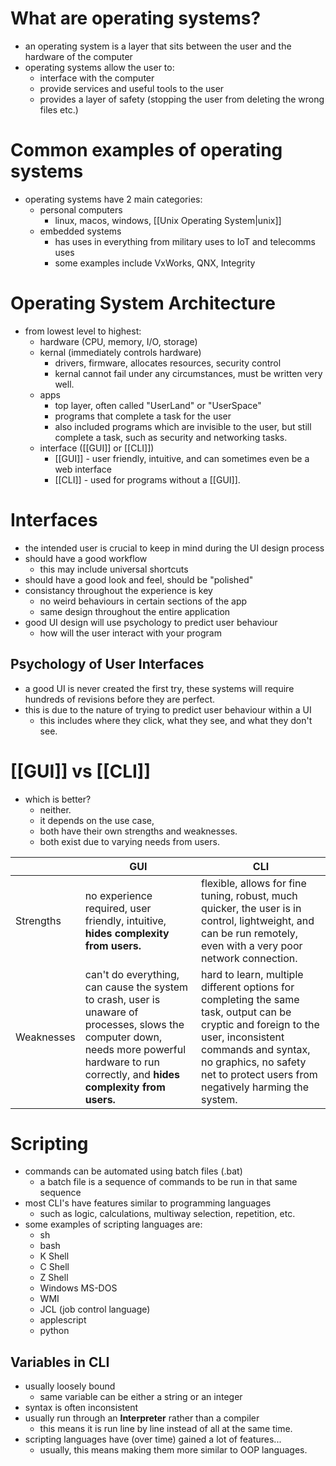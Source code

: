 
# What are operating systems?
- an operating system is a layer that sits between the user and the hardware of the computer
- operating systems allow the user to:
	- interface with the computer
	- provide services and useful tools to the user
	- provides a layer of safety (stopping the user from deleting the wrong files etc.)
# Common examples of operating systems
- operating systems have 2 main categories:
	- personal computers
		- linux, macos, windows, [[Unix Operating System|unix]]
	- embedded systems
		- has uses in everything from military uses to IoT and telecomms uses
		- some examples include VxWorks, QNX, Integrity
# Operating System Architecture 
- from lowest level to highest:
	- hardware (CPU, memory, I/O, storage)
	- kernal (immediately controls hardware)
		- drivers, firmware, allocates resources, security control
		- kernal cannot fail under any circumstances, must be written very well. 
	- apps
		- top layer, often called "UserLand" or "UserSpace"
		- programs that complete a task for the user
		- also included programs which are invisible to the user, but still complete a task, such as security and networking tasks.
	- interface ([[GUI]] or [[CLI]])
		- [[GUI]] - user friendly, intuitive, and can sometimes even be a web interface
		- [[CLI]] - used for programs without a [[GUI]].

# Interfaces
- the intended user is crucial to keep in mind during the UI design process
- should have a good workflow
	- this may include universal shortcuts
- should have a good look and feel, should be "polished"
- consistancy throughout the experience is key
	- no weird behaviours in certain sections of the app
	- same design throughout the entire application
- good UI design will use psychology to predict user behaviour
	- how will the user interact with your program
## Psychology of User Interfaces
- a good UI is never created the first try, these systems will require hundreds of revisions before they are perfect. 
- this is due to the nature of trying to predict user behaviour within a UI
	- this includes where they click, what they see, and what they don't see. 
# [[GUI]] vs [[CLI]]
- which is better?
	- neither.
	- it depends on the use case,
	- both have their own strengths and weaknesses.
	- both exist due to varying needs from users. 

| |GUI|CLI|
|---|---|---|
|Strengths|no experience required, user friendly, intuitive, **hides complexity from users.**|flexible, allows for fine tuning, robust, much quicker, the user is in control, lightweight, and can be run remotely, even with a very poor network connection. |
|Weaknesses|can't do everything, can cause the system to crash, user is unaware of processes, slows the computer down, needs more powerful hardware to run correctly, and **hides complexity from users.**|hard to learn, multiple different options for completing the same task, output can be cryptic and foreign to the user, inconsistent commands and syntax, no graphics, no safety net to protect users from negatively harming the system.|
# Scripting
- commands can be automated using batch files (.bat)
	- a batch file is a sequence of commands to be run in that same sequence
- most CLI's have features similar to programming languages
	- such as logic, calculations, multiway selection, repetition, etc. 
- some examples of scripting languages are:
	- sh
	- bash
	- K Shell
	- C Shell
	- Z Shell
	- Windows MS-DOS
	- WMI
	- JCL (job control language)
	- applescript
	- python
## Variables in CLI
- usually loosely bound
	- same variable can be either a string or an integer
- syntax is often inconsistent
- usually run through an **Interpreter** rather than a compiler
	- this means it is run line by line instead of all at the same time. 
- scripting languages have (over time) gained a lot of features...
	- usually, this means making them more similar to OOP languages. 